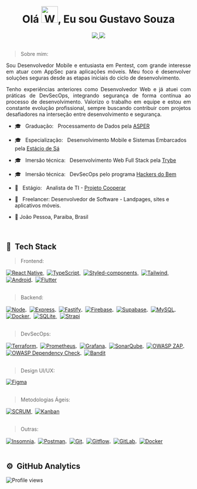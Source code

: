 <h1 align="center">Olá  <img src="https://raw.githubusercontent.com/nixin72/nixin72/master/wave.gif" 
         alt="Waving hand animated gif"
         height="45"
         width="45" />, Eu sou Gustavo Souza</h1>

<div align="center">
  <a href="https://www.linkedin.com/in/gustavosouza-jp/" target="_blank">
  <img src="https://img.shields.io/badge/-LinkedIn-%230077B5?style=for-the-badge&logo=linkedin&logoColor=white" target="_blank">
</a>
<a href="mailto:gustavogss.dev@gmail.com" target="_blank"><img src="https://img.shields.io/badge/Gmail-D14836?style=for-the-badge&logo=gmail&logoColor=white"></a>

</div>
<br />
<div align="justify">
    
 >   Sobre mim: 
  
  <p>Sou Desenvolvedor Mobile e entusiasta em Pentest, com grande interesse em atuar com AppSec para aplicações móveis. Meu foco é desenvolver soluções seguras desde as etapas iniciais do ciclo de desenvolvimento.</p> <p>Tenho experiências anteriores como Desenvolvedor Web e já atuei com práticas de DevSecOps, integrando segurança de forma contínua ao processo de desenvolvimento. Valorizo o trabalho em equipe e estou em constante evolução profissional, sempre buscando contribuir com projetos desafiadores na interseção entre desenvolvimento e segurança.</p>   
          
</div>

 
  -   :mortar_board: &nbsp; Graduação:  &nbsp; Processamento de Dados pela [ASPER](https://www.asper.edu.br/)
  -   :mortar_board:  &nbsp; Especialização:  &nbsp; Desenvolvimento Mobile e Sistemas Embarcados pela [Estácio de Sá](https://estacio.br/)  
  -   :mortar_board:  &nbsp; Imersão técnica:  &nbsp; Desenvolvimento Web Full Stack pela [Trybe](https://www.betrybe.com/)
  -   :mortar_board: &nbsp; Imersão técnica:  &nbsp; DevSecOps pelo programa [Hackers do Bem](https://conteudo.hackersdobem.org.br/)
  -   :handbag:  &nbsp; Estágio: &nbsp;  Analista de TI - [Projeto Cooperar](https://cooperar.pb.gov.br/)
  -   :handbag:  &nbsp; Freelancer: Desenvolvedor de Software - Landpages, sites e aplicativos móveis.
  
  -   :round_pushpin: João Pessoa, Paraiba, Brasil  



<br />

## :robot: &nbsp;Tech Stack 

> Frontend:
<a href="https://reactnative.dev/docs/getting-started" target="_blank">
  <img align="center" src="https://img.shields.io/badge/-React%20Native-414141?style=flat&logo=react" alt="React Native"/>
</a>&nbsp;
<a href="https://www.typescriptlang.org/docs/" target="_blank">
  <img align="center" src="https://img.shields.io/badge/-TypeScript-414141?style=flat&logo=typescript" alt="TypeScript"/>
</a>&nbsp;
<a href="https://styled-components.com/docs" target="_blank">
  <img align="center" src="https://img.shields.io/badge/-Styled--components-414141?style=flat&logo=styled-components" alt="Styled-components"/>
</a>&nbsp;
<a href="https://tailwindcss.com/docs" target="_blank">
  <img align="center" src="https://img.shields.io/badge/-TailwindCSS-414141?style=flat&logo=tailwindcss" alt="Tailwind"/>
</a>&nbsp;
<a href="https://developer.android.com/docs" target="_blank">
  <img align="center" src="https://img.shields.io/badge/-Android-414141?style=flat&logo=android" alt="Android"/>
</a>&nbsp;
<a href="https://docs.flutter.dev/" target="_blank">
  <img align="center" src="https://img.shields.io/badge/-Flutter-414141?style=flat&logo=flutter" alt="Flutter"/>
</a><br />&nbsp;

> Backend:
<a href="https://nodejs.org/en/" target="_blank">
  <img align="center" src="https://img.shields.io/badge/-NodeJs-414141?style=flat&logo=node.js" alt="Node"/>
</a>&nbsp;
<a href="https://expressjs.com/" target="_blank">
  <img align="center" src="https://img.shields.io/badge/-Express-414141?style=flat&logo=express" alt="Express"/>
</a>&nbsp;
<a href="https://www.fastify.io/docs/latest/" target="_blank">
  <img align="center" src="https://img.shields.io/badge/-Fastify-414141?style=flat&logo=fastify" alt="Fastify"/>
</a>&nbsp;
<a href="https://firebase.google.com/docs" target="_blank">
  <img align="center" src="https://img.shields.io/badge/-Firebase-414141?style=flat&logo=firebase" alt="Firebase"/>
</a>&nbsp;
<a href="https://supabase.com/docs" target="_blank">
  <img align="center" src="https://img.shields.io/badge/-Supabase-414141?style=flat&logo=supabase" alt="Supabase"/>
</a>&nbsp;
<a href="https://www.mysql.com/" target="_blank">
  <img align="center" src="https://img.shields.io/badge/-MySQL-414141?style=flat&logo=mysql" alt="MySQL"/>
</a>&nbsp;
<a href="https://docs.docker.com/" target="_blank">
  <img align="center" src="https://img.shields.io/badge/-Docker-414141?style=flat&logo=docker" alt="Docker"/>
</a>&nbsp;
<a href="https://sqlite.org/docs.html" target="_blank">
  <img align="center" src="https://img.shields.io/badge/-SQLite-414141?style=flat&logo=sqlite" alt="SQLite"/>
</a>&nbsp;
<a href="https://strapi.io/documentation" target="_blank">
  <img align="center" src="https://img.shields.io/badge/-Strapi-414141?style=flat&logo=strapi" alt="Strapi"/>
</a><br />&nbsp;

> DevSecOps:
<a href="https://developer.hashicorp.com/terraform/docs" target="_blank">
  <img align="center" src="https://img.shields.io/badge/-Terraform-414141?style=flat&logo=terraform" alt="Terraform"/>
</a>&nbsp;
<a href="https://prometheus.io/docs/introduction/overview/" target="_blank">
  <img align="center" src="https://img.shields.io/badge/-Prometheus-414141?style=flat&logo=prometheus" alt="Prometheus"/>
</a>&nbsp;
<a href="https://grafana.com/docs/" target="_blank">
  <img align="center" src="https://img.shields.io/badge/-Grafana-414141?style=flat&logo=grafana" alt="Grafana"/>
</a>&nbsp;
<a href="https://sonarqube.org/" target="_blank">
  <img align="center" src="https://img.shields.io/badge/-SonarQube-414141?style=flat&logo=sonarqube" alt="SonarQube"/>
</a>&nbsp;
<a href="https://www.zaproxy.org/docs/" target="_blank">
  <img align="center" src="https://img.shields.io/badge/-OWASP_ZAP-414141?style=flat&logo=owasp" alt="OWASP ZAP"/>
</a>&nbsp;
<a href="https://owasp.org/www-project-dependency-check/" target="_blank">
  <img align="center" src="https://img.shields.io/badge/-OWASP_Dependency_Check-414141?style=flat&logo=owasp" alt="OWASP Dependency Check"/>
</a>&nbsp;
<a href="https://bandit.readthedocs.io/en/latest/" target="_blank">
  <img align="center" src="https://img.shields.io/badge/-Bandit-414141?style=flat&logo=python" alt="Bandit"/>
</a><br />&nbsp;

> Design UI/UX:
<a href="https://www.figma.com/" target="_blank">
  <img align="center" src="https://img.shields.io/badge/-Figma-414141?style=flat&logo=figma" alt="Figma"/>
</a><br />&nbsp;

> Metodologias Ágeis:
<a href="https://www.scrum.org/resources/what-is-scrum" target="_blank">
  <img align="center" src="https://img.shields.io/badge/-SCRUM-414141?style=flat&logo=scrum" alt="SCRUM"/>
</a>&nbsp;
<a href="https://kanbanize.com/kanban-resources/getting-started/what-is-kanban" target="_blank">
  <img align="center" src="https://img.shields.io/badge/-Kanban-414141?style=flat&logo=kanban" alt="Kanban"/>
</a><br />&nbsp;

> Outras:
<a href="https://insomnia.rest/" target="_blank">
  <img align="center" src="https://img.shields.io/badge/-Insomnia-414141?style=flat&logo=insomnia" alt="Insomnia"/>
</a>&nbsp;
<a href="https://www.postman.com/" target="_blank">
  <img align="center" src="https://img.shields.io/badge/-Postman-414141?style=flat&logo=postman" alt="Postman"/>
</a>&nbsp;
<a href="https://git-scm.com/doc" target="_blank">
  <img align="center" src="https://img.shields.io/badge/-Git-414141?style=flat&logo=git" alt="Git"/>
</a>&nbsp;
<a href="https://www.atlassian.com/git/tutorials/comparing-workflows/gitflow-workflow" target="_blank">
  <img align="center" src="https://img.shields.io/badge/-Gitflow-414141?style=flat&logo=git" alt="Gitflow"/>
</a>&nbsp;
<a href="https://docs.gitlab.com/" target="_blank">
  <img align="center" src="https://img.shields.io/badge/-GitLab-414141?style=flat&logo=gitlab" alt="GitLab"/>
</a>&nbsp;
<a href="https://docs.docker.com/" target="_blank">
  <img align="center" src="https://img.shields.io/badge/-Docker-414141?style=flat&logo=docker" alt="Docker"/>
</a>
<br><br>

         
## ⚙️ &nbsp;GitHub Analytics
         
 <div align="left">
<p align="left"> <img src="https://komarev.com/ghpvc/?username=gustavogss&color=yellow" alt="Profile views" /> </p>
<!-- <img height="180em" src="https://github-readme-stats.vercel.app/api?username=gustavogss&show_icons=true&theme=radical" /> -->
 </div>
 

                                                                                                






